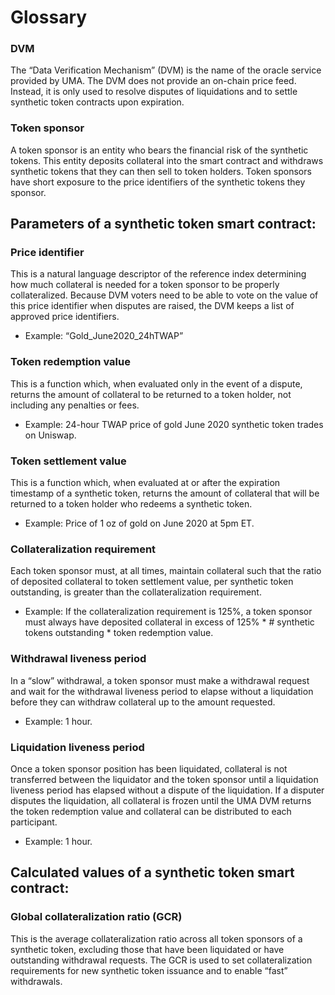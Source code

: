 # Glossary
### DVM
The “Data Verification Mechanism” (DVM) is the name of the oracle service provided by UMA. The DVM does not provide an on-chain price feed. 
Instead, it is only used to resolve disputes of liquidations and to settle synthetic token contracts upon expiration. 

### Token sponsor
A token sponsor is an entity who bears the financial risk of the synthetic tokens. 
This entity deposits collateral into the smart contract and withdraws synthetic tokens that they can then sell to token holders. 
Token sponsors have short exposure to the price identifiers of the synthetic tokens they sponsor. 

## Parameters of a synthetic token smart contract:
### Price identifier
This is a natural language descriptor of the reference index determining how much collateral is needed for a token sponsor to be properly collateralized. 
Because DVM voters need to be able to vote on the value of this price identifier when disputes are raised, the DVM keeps a list of approved price identifiers. 
* Example: “Gold_June2020_24hTWAP”

### Token redemption value
This is a function which, when evaluated only in the event of a dispute, returns the amount of collateral to be returned to a token holder, not including any penalties or fees. 
* Example: 24-hour TWAP price of gold June 2020 synthetic token trades on Uniswap. 

### Token settlement value
This is a function which, when evaluated at or after the expiration timestamp of a synthetic token, returns the amount of collateral that will be returned to a token holder who redeems a synthetic token. 
* Example: Price of 1 oz of gold on June 2020 at 5pm ET. 

### Collateralization requirement
Each token sponsor must, at all times, maintain collateral such that the ratio of deposited collateral to token settlement value, per synthetic token outstanding, is greater than the collateralization requirement. 
* Example: If the collateralization requirement is 125%, a token sponsor must always have deposited collateral in excess of 125% * # synthetic tokens outstanding * token redemption value. 

### Withdrawal liveness period
In a “slow” withdrawal, a token sponsor must make a withdrawal request and wait for the withdrawal liveness period to elapse without a liquidation before they can withdraw collateral up to the amount requested. 
* Example: 1 hour.

### Liquidation liveness period
Once a token sponsor position has been liquidated, collateral is not transferred between the liquidator and the token sponsor until a liquidation liveness period has elapsed without a dispute of the liquidation. 
If a disputer disputes the liquidation, all collateral is frozen until the UMA DVM returns the token redemption value and collateral can be distributed to each participant.
* Example: 1 hour.
    
## Calculated values of a synthetic token smart contract:
### Global collateralization ratio (GCR)
This is the average collateralization ratio across all token sponsors of a synthetic token, excluding those that have been liquidated or have outstanding withdrawal requests. 
The GCR is used to set collateralization requirements for new synthetic token issuance and to enable “fast” withdrawals. 
